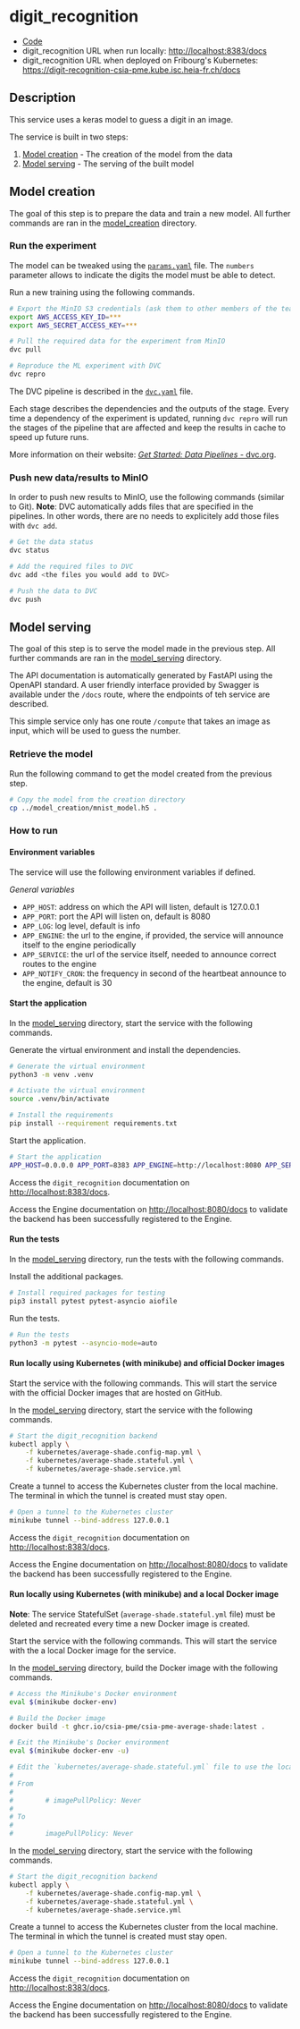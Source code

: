 # digit_recognition

- [Code](../../services/digit_recognition)
- digit_recognition URL when run locally: <http://localhost:8383/docs>
- digit_recognition URL when deployed on Fribourg's Kubernetes: <https://digit-recognition-csia-pme.kube.isc.heia-fr.ch/docs>

## Description

This service uses a keras model to guess a digit in an image.

The service is built in two steps:

1. [Model creation](#model-creation) - The creation of the model from the data
2. [Model serving](#model-serving) - The serving of the built model

## Model creation

The goal of this step is to prepare the data and train a new model. All further commands are ran in the [model_creation](../../services/digit_recognition/model_creation) directory.

### Run the experiment

The model can be tweaked using the [`params.yaml`](../../services/digit_recognition/model_creation/params.yaml) file. The `numbers` parameter allows to indicate the digits the model must be able to detect.

Run a new training using the following commands.

```sh
# Export the MinIO S3 credentials (ask them to other members of the team)
export AWS_ACCESS_KEY_ID=***
export AWS_SECRET_ACCESS_KEY=***

# Pull the required data for the experiment from MinIO
dvc pull

# Reproduce the ML experiment with DVC
dvc repro
```

The DVC pipeline is described in the [`dvc.yaml`](../../services/digit_recognition/model_creation/dvc.yaml) file.

Each stage describes the dependencies and the outputs of the stage. Every time a dependency of the experiment is updated, running `dvc repro` will run the stages of the pipeline that are affected and keep the results in cache to speed up future runs.

More information on their website: [_Get Started: Data Pipelines_ - dvc.org](https://dvc.org/doc/start/data-management/data-pipelines).

### Push new data/results to MinIO

In order to push new results to MinIO, use the following commands (similar to Git). **Note**: DVC automatically adds files that are specified in the pipelines. In other words, there are no needs to explicitely add those files with `dvc add`.

```sh
# Get the data status
dvc status

# Add the required files to DVC
dvc add <the files you would add to DVC>

# Push the data to DVC
dvc push
```

## Model serving

The goal of this step is to serve the model made in the previous step. All further commands are ran in the [model_serving](../../services/digit_recognition/model_serving) directory.

The API documentation is automatically generated by FastAPI using the OpenAPI standard. A user friendly interface provided by Swagger is available under the `/docs` route, where the endpoints of teh service are described.

This simple service only has one route `/compute` that takes an image as input, which will be used to guess the number.

### Retrieve the model

Run the following command to get the model created from the previous step.

```sh
# Copy the model from the creation directory
cp ../model_creation/mnist_model.h5 .
```

### How to run

#### Environment variables

The service will use the following environment variables if defined.

*General variables*

- `APP_HOST`: address on which the API will listen, default is 127.0.0.1
- `APP_PORT`: port the API will listen on, default is 8080
- `APP_LOG`: log level, default is info
- `APP_ENGINE`: the url to the engine, if provided, the service will announce itself to the engine periodically
- `APP_SERVICE`: the url of the service itself, needed to announce correct routes to the engine
- `APP_NOTIFY_CRON`: the frequency in second of the heartbeat announce to the engine, default is 30

#### Start the application

In the [model_serving](../../services/digit_recognition/model_serving) directory, start the service with the following commands.

Generate the virtual environment and install the dependencies.

```sh
# Generate the virtual environment
python3 -m venv .venv

# Activate the virtual environment
source .venv/bin/activate

# Install the requirements
pip install --requirement requirements.txt
```

Start the application.

```sh
# Start the application
APP_HOST=0.0.0.0 APP_PORT=8383 APP_ENGINE=http://localhost:8080 APP_SERVICE=http://localhost:8383 python3 main.py
```

Access the `digit_recognition` documentation on <http://localhost:8383/docs>.

Access the Engine documentation on <http://localhost:8080/docs> to validate the backend has been successfully registered to the Engine.

#### Run the tests

In the [model_serving](../../services/digit_recognition/model_serving) directory, run the tests with the following commands.

Install the additional packages.

```sh
# Install required packages for testing
pip3 install pytest pytest-asyncio aiofile
```

Run the tests.

```sh
# Run the tests
python3 -m pytest --asyncio-mode=auto
```

#### Run locally using Kubernetes (with minikube) and official Docker images

Start the service with the following commands. This will start the service with the official Docker images that are hosted on GitHub.

In the [model_serving](../../services/digit_recognition/model_serving) directory, start the service with the following commands.

```sh
# Start the digit_recognition backend
kubectl apply \
    -f kubernetes/average-shade.config-map.yml \
    -f kubernetes/average-shade.stateful.yml \
    -f kubernetes/average-shade.service.yml
```

Create a tunnel to access the Kubernetes cluster from the local machine. The terminal in which the tunnel is created must stay open.

```sh
# Open a tunnel to the Kubernetes cluster
minikube tunnel --bind-address 127.0.0.1
```

Access the `digit_recognition` documentation on <http://localhost:8383/docs>.

Access the Engine documentation on <http://localhost:8080/docs> to validate the backend has been successfully registered to the Engine.

#### Run locally using Kubernetes (with minikube) and a local Docker image

**Note**: The service StatefulSet (`average-shade.stateful.yml` file) must be deleted and recreated every time a new Docker image is created.

Start the service with the following commands. This will start the service with the a local Docker image for the service.

In the [model_serving](../../services/digit_recognition/model_serving) directory, build the Docker image with the following commands.

```sh
# Access the Minikube's Docker environment
eval $(minikube docker-env)

# Build the Docker image
docker build -t ghcr.io/csia-pme/csia-pme-average-shade:latest .

# Exit the Minikube's Docker environment
eval $(minikube docker-env -u)

# Edit the `kubernetes/average-shade.stateful.yml` file to use the local image by uncommented the line `imagePullPolicy`
#
# From
#
#        # imagePullPolicy: Never
#
# To
#
#        imagePullPolicy: Never
```

In the [model_serving](../../services/digit_recognition/model_serving) directory, start the service with the following commands.

```sh
# Start the digit_recognition backend
kubectl apply \
    -f kubernetes/average-shade.config-map.yml \
    -f kubernetes/average-shade.stateful.yml \
    -f kubernetes/average-shade.service.yml
```

Create a tunnel to access the Kubernetes cluster from the local machine. The terminal in which the tunnel is created must stay open.

```sh
# Open a tunnel to the Kubernetes cluster
minikube tunnel --bind-address 127.0.0.1
```

Access the `digit_recognition` documentation on <http://localhost:8383/docs>.

Access the Engine documentation on <http://localhost:8080/docs> to validate the backend has been successfully registered to the Engine.
